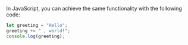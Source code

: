  In JavaScript, you can achieve the same functionality with the following code:

```javascript
let greeting = "Hello";
greeting += " , world!";
console.log(greeting);
```
